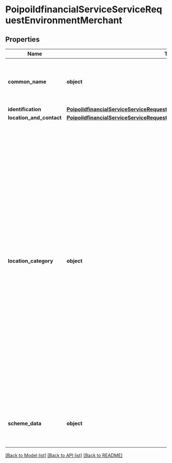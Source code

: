 # PoipoiIdfinancialServiceServiceRequestEnvironmentMerchant

## Properties
Name | Type | Description | Notes
------------ | ------------- | ------------- | -------------
**common_name** | **object** | Specifies a character string with a maximum length of 70characters.&lt;br/&gt; | [optional] 
**identification** | [**PoipoiIdfinancialServiceServiceRequestEnvironmentMerchantIdentification**](PoipoiIdfinancialServiceServiceRequestEnvironmentMerchantIdentification.md) |  | [optional] 
**location_and_contact** | [**PoipoiIdfinancialServiceServiceRequestEnvironmentMerchantLocationAndContact**](PoipoiIdfinancialServiceServiceRequestEnvironmentMerchantLocationAndContact.md) |  | [optional] 
**location_category** | **object** | Indicates the type of integration of the POI terminal in the sale environment.&lt;br/&gt;- **ABRD: Aboard**  : *Aboard is used when the sale is done in a vehicle (e.g a bus, train, ship, airplane,  taxi, etc).*&lt;br/&gt;- **NMDC: Nomadic**  : *Nomadic is used when the merchant is traveling to different locations (e.g fair or  sport events, home delivery, food truck).*&lt;br/&gt;- **FIXD: PhysicalShop**  : *Fixed location, for example in a shop.*&lt;br/&gt;- **VIRT: VirtualShop**  : *Virtual Shop is used for any ecommerce solution.*&lt;br/&gt; | [optional] 
**scheme_data** | **object** | Specifies a character string with a maximum length of 140 characters.&lt;br/&gt; | [optional] 

[[Back to Model list]](../README.md#documentation-for-models) [[Back to API list]](../README.md#documentation-for-api-endpoints) [[Back to README]](../README.md)

